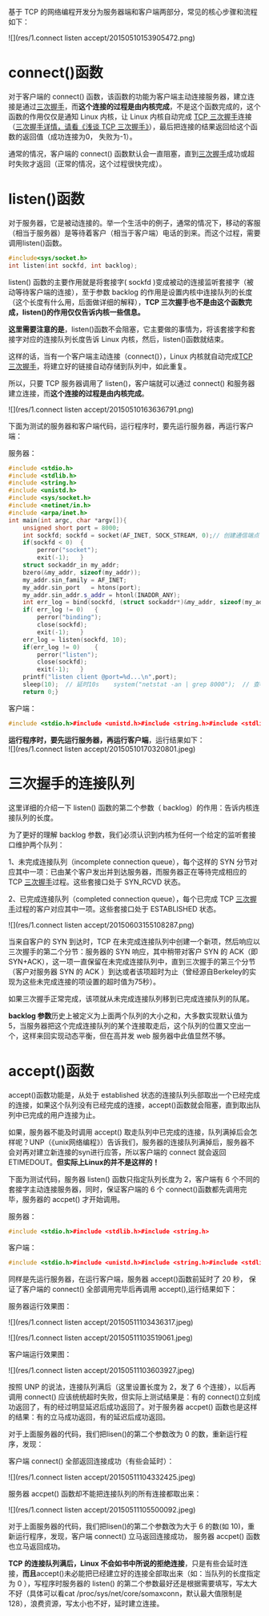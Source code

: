 基于 TCP 的网络编程开发分为服务器端和客户端两部分，常见的核心步骤和流程如下：

![](res/1.connect listen accept/20150510153905472.png)  

# **connect()函数**

对于客户端的 connect() 函数，该函数的功能为客户端主动连接服务器，建立连接是通过[三次握手](http://blog.csdn.net/tennysonsky/article/details/45622395)，而**这个连接的过程是由内核完成**，不是这个函数完成的，这个函数的作用仅仅是通知 Linux 内核，让 Linux 内核自动完成 [TCP 三次握手](http://blog.csdn.net/tennysonsky/article/details/45622395)连接（[三次握手详情，请看《浅谈 TCP 三次握手》](http://blog.csdn.net/tennysonsky/article/details/45622395)），最后把连接的结果返回给这个函数的返回值（成功连接为0， 失败为-1）。

  

通常的情况，客户端的 connect() 函数默认会一直阻塞，直到[三次握手](http://blog.csdn.net/tennysonsky/article/details/45622395)成功或超时失败才返回（正常的情况，这个过程很快完成）。

  

# listen()函数

对于服务器，它是被动连接的。举一个生活中的例子，通常的情况下，移动的客服（相当于服务器）是等待着客户（相当于客户端）电话的到来。而这个过程，需要调用listen()函数。

```cpp
#include<sys/socket.h>
int listen(int sockfd, int backlog);
```

  

listen() 函数的主要作用就是将套接字( sockfd )变成被动的连接监听套接字（被动等待客户端的连接），至于参数 backlog 的作用是设置内核中连接队列的长度（这个长度有什么用，后面做详细的解释），**TCP 三次握手也不是由这个函数完成，listen()的作用仅仅告诉内核一些信息。**

  

**这里需要注意的是**，listen()函数不会阻塞，它主要做的事情为，将该套接字和套接字对应的连接队列长度告诉 Linux 内核，然后，listen()函数就结束。

  

这样的话，当有一个客户端主动连接（connect()），Linux 内核就自动完成[TCP 三次握手](http://blog.csdn.net/tennysonsky/article/details/45622395)，将建立好的链接自动存储到队列中，如此重复。

  

所以，只要 TCP 服务器调用了 listen()，客户端就可以通过 connect() 和服务器建立连接，而**这个连接的过程是由内核完成**。

![](res/1.connect listen accept/20150510163636791.png)  

  

下面为测试的服务器和客户端代码，运行程序时，要先运行服务器，再运行客户端：

服务器：

```cpp
#include <stdio.h>
#include <stdlib.h>
#include <string.h>						
#include <unistd.h>
#include <sys/socket.h>
#include <netinet/in.h>
#include <arpa/inet.h>				
int main(int argc, char *argv[]){	
    unsigned short port = 8000;	 	
    int sockfd;	sockfd = socket(AF_INET, SOCK_STREAM, 0);// 创建通信端点：套接字	
    if(sockfd < 0)	{		
        perror("socket");		
        exit(-1);	}		
    struct sockaddr_in my_addr;	
    bzero(&my_addr, sizeof(my_addr));	     	
    my_addr.sin_family = AF_INET;	
    my_addr.sin_port   = htons(port);	
    my_addr.sin_addr.s_addr = htonl(INADDR_ANY);		
    int err_log = bind(sockfd, (struct sockaddr*)&my_addr, sizeof(my_addr));	
    if( err_log != 0)	{		
        perror("binding");		
        close(sockfd);				
        exit(-1);	}		
    err_log = listen(sockfd, 10);	
    if(err_log != 0)	{		
        perror("listen");		
        close(sockfd);				
        exit(-1);	}			
    printf("listen client @port=%d...\n",port);		
    sleep(10);	// 延时10s 	system("netstat -an | grep 8000");	// 查看连接状态		 
    return 0;}
```

  

客户端：

```cpp
#include <stdio.h>#include <unistd.h>#include <string.h>#include <stdlib.h>#include <arpa/inet.h>#include <sys/socket.h>#include <netinet/in.h>int main(int argc, char *argv[]){	unsigned short port = 8000;        		// 服务器的端口号	char *server_ip = "10.221.20.12";    	// 服务器ip地址 	int sockfd;	sockfd = socket(AF_INET, SOCK_STREAM, 0);// 创建通信端点：套接字	if(sockfd < 0)	{		perror("socket");		exit(-1);	}		struct sockaddr_in server_addr;	bzero(&server_addr,sizeof(server_addr)); // 初始化服务器地址	server_addr.sin_family = AF_INET;	server_addr.sin_port = htons(port);	inet_pton(AF_INET, server_ip, &server_addr.sin_addr);		int err_log = connect(sockfd, (struct sockaddr*)&server_addr, sizeof(server_addr));      // 主动连接服务器	if(err_log != 0)	{		perror("connect");		close(sockfd);		exit(-1);	}		system("netstat -an | grep 8000");	// 查看连接状态		while(1); 	return 0;}
```

  

**运行程序时，要先运行服务器，再运行客户端**，运行结果如下：  
![](res/1.connect listen accept/20150510170320801.jpeg)  

  

# 三次握手的连接队列

这里详细的介绍一下 listen() 函数的第二个参数（ backlog）的作用：告诉内核连接队列的长度。

  

为了更好的理解 backlog 参数，我们必须认识到内核为任何一个给定的监听套接口维护两个队列：  

1、未完成连接队列（incomplete connection queue），每个这样的 SYN 分节对应其中一项：已由某个客户发出并到达服务器，而服务器正在等待完成相应的 TCP [三次握手](http://blog.csdn.net/tennysonsky/article/details/45622395)过程。这些套接口处于 SYN\_RCVD 状态。


2、已完成连接队列（completed connection queue），每个已完成 TCP [三次握手](http://blog.csdn.net/tennysonsky/article/details/45622395)过程的客户对应其中一项。这些套接口处于 ESTABLISHED 状态。

![](res/1.connect listen accept/20150603155108287.png)  

 

当来自客户的 SYN 到达时，TCP 在未完成连接队列中创建一个新项，然后响应以三次握手的第二个分节：服务器的 SYN 响应，其中稍带对客户 SYN 的 ACK（即SYN+ACK），这一项一直保留在未完成连接队列中，直到三次握手的第三个分节（客户对服务器 SYN 的 ACK ）到达或者该项超时为止（曾经源自Berkeley的实现为这些未完成连接的项设置的超时值为75秒）。

  

如果三次握手正常完成，该项就从未完成连接队列移到已完成连接队列的队尾。  

  

**backlog 参数**历史上被定义为上面两个队列的大小之和，大多数实现默认值为 5，当服务器把这个完成连接队列的某个连接取走后，这个队列的位置又空出一个，这样来回实现动态平衡，但在高并发 web 服务器中此值显然不够。

  

# accept()函数

accept()函数功能是，从处于 established 状态的连接队列头部取出一个已经完成的连接，如果这个队列没有已经完成的连接，accept()函数就会阻塞，直到取出队列中已完成的用户连接为止。  

  

如果，服务器不能及时调用 accept() 取走队列中已完成的连接，队列满掉后会怎样呢？UNP（《unix网络编程》）告诉我们，服务器的连接队列满掉后，服务器不会对再对建立新连接的syn进行应答，所以客户端的 connect 就会返回 ETIMEDOUT。**但实际上Linux的并不是这样的！**

  

下面为测试代码，服务器 listen() 函数只指定队列长度为 2，客户端有 6 个不同的套接字主动连接服务器，同时，保证客户端的 6 个 connect()函数都先调用完毕，服务器的 accpet() 才开始调用。

  

服务器：

```cpp
#include <stdio.h>#include <stdlib.h>#include <string.h>						#include <unistd.h>#include <sys/socket.h>#include <netinet/in.h>#include <arpa/inet.h>				int main(int argc, char *argv[]){	unsigned short port = 8000;					int sockfd = socket(AF_INET, SOCK_STREAM, 0);   	if(sockfd < 0)	{		perror("socket");		exit(-1);	}		struct sockaddr_in my_addr;	bzero(&my_addr, sizeof(my_addr));	     	my_addr.sin_family = AF_INET;	my_addr.sin_port   = htons(port);	my_addr.sin_addr.s_addr = htonl(INADDR_ANY);		int err_log = bind(sockfd, (struct sockaddr*)&my_addr, sizeof(my_addr));	if( err_log != 0)	{		perror("binding");		close(sockfd);				exit(-1);	}		err_log = listen(sockfd, 2);	// 等待队列为2	if(err_log != 0)	{		perror("listen");		close(sockfd);				exit(-1);	}		printf("after listen\n");		sleep(20);	//延时 20秒		printf("listen client @port=%d...\n",port); 	int i = 0;		while(1)	{				struct sockaddr_in client_addr;		   		char cli_ip[INET_ADDRSTRLEN] = "";	   		socklen_t cliaddr_len = sizeof(client_addr);    				int connfd;		connfd = accept(sockfd, (struct sockaddr*)&client_addr, &cliaddr_len);       		if(connfd < 0)		{			perror("accept");			continue;		} 		inet_ntop(AF_INET, &client_addr.sin_addr, cli_ip, INET_ADDRSTRLEN);		printf("-----------%d------\n", ++i);		printf("client ip=%s,port=%d\n", cli_ip,ntohs(client_addr.sin_port));				char recv_buf[512] = {0};		while( recv(connfd, recv_buf, sizeof(recv_buf), 0) > 0 )		{			printf("recv data ==%s\n",recv_buf);			break;		}				close(connfd);     //关闭已连接套接字		//printf("client closed!\n");	}	close(sockfd);         //关闭监听套接字	return 0;}
```

  

客户端：

```cpp
#include <stdio.h>#include <unistd.h>#include <string.h>#include <stdlib.h>#include <arpa/inet.h>#include <sys/socket.h>#include <netinet/in.h> void test_connect(){	unsigned short port = 8000;        		// 服务器的端口号	char *server_ip = "10.221.20.12";    	// 服务器ip地址		int sockfd;	sockfd = socket(AF_INET, SOCK_STREAM, 0);// 创建通信端点：套接字	if(sockfd < 0)	{		perror("socket");		exit(-1);	}		struct sockaddr_in server_addr;	bzero(&server_addr,sizeof(server_addr)); // 初始化服务器地址	server_addr.sin_family = AF_INET;	server_addr.sin_port = htons(port);	inet_pton(AF_INET, server_ip, &server_addr.sin_addr);		int err_log = connect(sockfd, (struct sockaddr*)&server_addr, sizeof(server_addr));      // 主动连接服务器	if(err_log != 0)	{		perror("connect");		close(sockfd);		exit(-1);	}		printf("err_log ========= %d\n", err_log);		char send_buf[100]="this is for test";	send(sockfd, send_buf, strlen(send_buf), 0);   // 向服务器发送信息		system("netstat -an | grep 8000");  // 查看连接状态		//close(sockfd);} int main(int argc, char *argv[]){	pid_t pid;	pid = fork();		if(0 == pid){ 		test_connect();		// 1				pid_t pid = fork();		if(0 == pid){			test_connect();	// 2				}else if(pid > 0){			test_connect();	// 3		}			}else if(pid > 0){				test_connect();	// 4				pid_t pid = fork();		if(0 == pid){			test_connect();	// 5				}else if(pid > 0){			test_connect();	// 6		}		} 	while(1);		return 0;}
```

  

同样是先运行服务器，在运行客户端，服务器 accept()函数前延时了 20 秒， 保证了客户端的 connect() 全部调用完毕后再调用 accept(),运行结果如下：

服务器运行效果图：

![](res/1.connect listen accept/20150511103436317.jpeg)  

![](res/1.connect listen accept/20150511103519061.jpeg)  

  

客户端运行效果图：

![](res/1.connect listen accept/20150511103603927.jpeg)  

  

按照 UNP 的说法，连接队列满后（这里设置长度为 2，发了 6 个连接），以后再调用 connect() 应该统统超时失败，但实际上测试结果是：有的 connect()立刻成功返回了，有的经过明显延迟后成功返回了。对于服务器 accpet() 函数也是这样的结果：有的立马成功返回，有的延迟后成功返回。

  

对于上面服务器的代码，我们把lisen()的第二个参数改为 0 的数，重新运行程序，发现：

客户端 connect() 全部返回连接成功（有些会延时）：

![](res/1.connect listen accept/20150511104332425.jpeg)  

  

服务器 accpet() 函数却不能把连接队列的所有连接都取出来：

![](res/1.connect listen accept/20150511105500092.jpeg)  

  

对于上面服务器的代码，我们把lisen()的第二个参数改为大于 6 的数(如 10)，重新运行程序，发现，客户端 connect() 立马返回连接成功， 服务器 accpet() 函数也立马返回成功。  

  

**TCP 的连接队列满后，Linux 不会如书中所说的拒绝连接**，只是有些会延时连接，**而且**accept()未必能把已经建立好的连接全部取出来（如：当队列的长度指定为 0 ），写程序时服务器的 listen() 的第二个参数最好还是根据需要填写，写太大不好（具体可以看cat /proc/sys/net/core/somaxconn，默认最大值限制是 128），浪费资源，写太小也不好，延时建立连接。